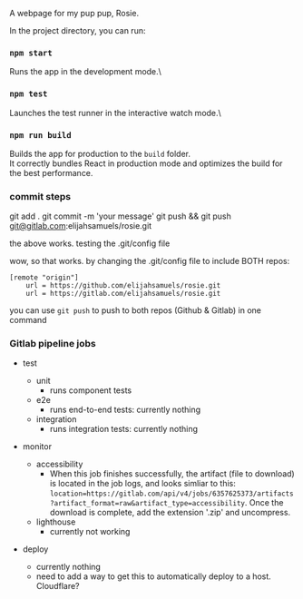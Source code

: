 A webpage for my pup pup, Rosie.

In the project directory, you can run:

### `npm start`

Runs the app in the development mode.\

### `npm test`

Launches the test runner in the interactive watch mode.\

### `npm run build`

Builds the app for production to the `build` folder.\
It correctly bundles React in production mode and optimizes the build for the best performance.


### commit steps
git add .
git commit -m 'your message'
git push && git push git@gitlab.com:elijahsamuels/rosie.git

the above works. testing the .git/config file

wow, so that works. 
by changing the .git/config file to include BOTH repos:

```
[remote "origin"]
	url = https://github.com/elijahsamuels/rosie.git
	url = https://gitlab.com/elijahsamuels/rosie.git
```

you can use `git push` to push to both repos (Github & Gitlab) in one command

### Gitlab pipeline jobs

- test
	- unit
		- runs component tests
	- e2e
		- runs end-to-end tests: currently nothing
	- integration
		- runs integration tests: currently nothing

- monitor
	- accessibility
		- When this job finishes successfully, the artifact (file to download) is located in the job logs, and looks simliar to this: `location=https://gitlab.com/api/v4/jobs/6357625373/artifacts?artifact_format=raw&artifact_type=accessibility`. Once the download is complete, add the extension '.zip' and uncompress. 
	- lighthouse
		- currently not working

- deploy
	- currently nothing
	- need to add a way to get this to automatically deploy to a host. Cloudflare?